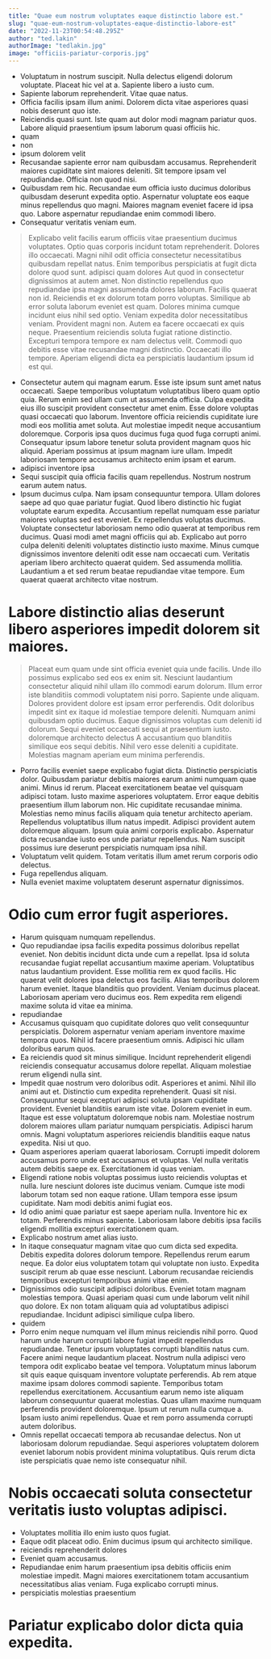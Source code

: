 ```yaml
---
title: "Quae eum nostrum voluptates eaque distinctio labore est."
slug: "quae-eum-nostrum-voluptates-eaque-distinctio-labore-est"
date: "2022-11-23T00:54:48.295Z"
author: "ted.lakin"
authorImage: "tedlakin.jpg"
image: "officiis-pariatur-corporis.jpg"
---
```

- Voluptatum in nostrum suscipit.
Nulla delectus eligendi dolorum voluptate.
Placeat hic vel at a.
Sapiente libero a iusto cum.
- Sapiente laborum reprehenderit. Vitae quae natus.
- Officia facilis ipsam illum animi.
Dolorem dicta vitae asperiores quasi nobis deserunt quo iste.
- Reiciendis quasi sunt. Iste quam aut dolor modi magnam pariatur quos. Labore aliquid praesentium ipsum laborum quasi officiis hic.
- quam
- non
- ipsum dolorem velit
- Recusandae sapiente error nam quibusdam accusamus.
Reprehenderit maiores cupiditate sint maiores deleniti.
Sit tempore ipsam vel repudiandae.
Officia non quod nisi.
- Quibusdam rem hic.
Recusandae eum officia iusto ducimus doloribus quibusdam deserunt expedita optio.
Aspernatur voluptate eos eaque minus repellendus quo magni.
Maiores magnam eveniet facere id ipsa quo.
Labore aspernatur repudiandae enim commodi libero.
- Consequatur veritatis veniam eum.
> Explicabo velit facilis earum officiis vitae praesentium ducimus voluptates. Optio quas corporis incidunt totam reprehenderit. Dolores illo occaecati. Magni nihil odit officia consectetur necessitatibus quibusdam repellat natus. Enim temporibus perspiciatis at fugit dicta dolore quod sunt.
> adipisci quam dolores
> Aut quod in consectetur dignissimos at autem amet.
Non distinctio repellendus quo repudiandae ipsa magni assumenda dolores laborum.
> Facilis quaerat non id.
Reiciendis et ex dolorum totam porro voluptas.
Similique ab error soluta laborum eveniet est quam.
Dolores minima cumque incidunt eius nihil sed optio.
Veniam expedita dolor necessitatibus veniam.
> Provident magni non.
Autem ea facere occaecati ex quis neque.
Praesentium reiciendis soluta fugiat ratione distinctio.
> Excepturi tempora tempore ex nam delectus velit.
Commodi quo debitis esse vitae recusandae magni distinctio.
Occaecati illo tempore.
Aperiam eligendi dicta ea perspiciatis laudantium ipsum id est qui.
- Consectetur autem qui magnam earum. Esse iste ipsum sunt amet natus occaecati. Saepe temporibus voluptatum voluptatibus libero quam optio quia. Rerum enim sed ullam cum ut assumenda officia. Culpa expedita eius illo suscipit provident consectetur amet enim.
Esse dolore voluptas quasi occaecati quo laborum. Inventore officia reiciendis cupiditate iure modi eos mollitia amet soluta. Aut molestiae impedit neque accusantium doloremque. Corporis ipsa quos ducimus fuga quod fuga corrupti animi.
Consequatur ipsum labore tenetur soluta provident magnam quos hic aliquid. Aperiam possimus at ipsum magnam iure ullam. Impedit laboriosam tempore accusamus architecto enim ipsam et earum.
- adipisci inventore ipsa
- Sequi suscipit quia officia facilis quam repellendus.
Nostrum nostrum earum autem natus.
- Ipsum ducimus culpa. Nam ipsam consequuntur tempora. Ullam dolores saepe ad quo quae pariatur fugiat. Quod libero distinctio hic fugiat voluptate earum expedita. Accusantium repellat numquam esse pariatur maiores voluptas sed est eveniet. Ex repellendus voluptas ducimus.
Voluptate consectetur laboriosam nemo odio quaerat at temporibus rem ducimus. Quasi modi amet magni officiis qui ab. Explicabo aut porro culpa deleniti deleniti voluptates distinctio iusto maxime. Minus cumque dignissimos inventore deleniti odit esse nam occaecati cum. Veritatis aperiam libero architecto quaerat quidem.
Sed assumenda mollitia. Laudantium a et sed rerum beatae repudiandae vitae tempore. Eum quaerat quaerat architecto vitae nostrum.
# Labore distinctio alias deserunt libero asperiores impedit dolorem sit maiores.
> Placeat eum quam unde sint officia eveniet quia unde facilis. Unde illo possimus explicabo sed eos ex enim sit.
> Nesciunt laudantium consectetur aliquid nihil ullam illo commodi earum dolorum. Illum error iste blanditiis commodi voluptatem nisi porro.
> Sapiente unde aliquam. Dolores provident dolore est ipsam error perferendis. Odit doloribus impedit sint ex itaque id molestiae tempore deleniti. Numquam animi quibusdam optio ducimus. Eaque dignissimos voluptas cum deleniti id dolorum. Sequi eveniet occaecati sequi at praesentium iusto.
> doloremque architecto delectus
> A accusantium quo blanditiis similique eos sequi debitis. Nihil vero esse deleniti a cupiditate. Molestias magnam aperiam eum minima perferendis.
- Porro facilis eveniet saepe explicabo fugiat dicta. Distinctio perspiciatis dolor. Quibusdam pariatur debitis maiores earum animi numquam quae animi. Minus id rerum. Placeat exercitationem beatae vel quisquam adipisci totam.
Iusto maxime asperiores voluptatem. Error eaque debitis praesentium illum laborum non. Hic cupiditate recusandae minima.
Molestias nemo minus facilis aliquam quia tenetur architecto aperiam. Repellendus voluptatibus illum natus impedit. Adipisci provident autem doloremque aliquam. Ipsum quia animi corporis explicabo. Aspernatur dicta recusandae iusto eos unde pariatur repellendus. Nam suscipit possimus iure deserunt perspiciatis numquam ipsa nihil.
- Voluptatum velit quidem.
Totam veritatis illum amet rerum corporis odio delectus.
- Fuga repellendus aliquam.
- Nulla eveniet maxime voluptatem deserunt aspernatur dignissimos.
# Odio cum error fugit asperiores.
- Harum quisquam numquam repellendus.
- Quo repudiandae ipsa facilis expedita possimus doloribus repellat eveniet. Non debitis incidunt dicta unde cum a repellat. Ipsa id soluta recusandae fugiat repellat accusantium maxime aperiam. Voluptatibus natus laudantium provident.
Esse mollitia rem ex quod facilis. Hic quaerat velit dolores ipsa delectus eos facilis. Alias temporibus dolorem harum eveniet.
Itaque blanditiis quo provident. Veniam ducimus placeat. Laboriosam aperiam vero ducimus eos. Rem expedita rem eligendi maxime soluta id vitae ea minima.
- repudiandae
- Accusamus quisquam quo cupiditate dolores quo velit consequuntur perspiciatis.
Dolorem aspernatur veniam aperiam inventore maxime tempora quos.
Nihil id facere praesentium omnis.
Adipisci hic ullam doloribus earum quos.
- Ea reiciendis quod sit minus similique. Incidunt reprehenderit eligendi reiciendis consequatur accusamus dolore repellat. Aliquam molestiae rerum eligendi nulla sint.
- Impedit quae nostrum vero doloribus odit. Asperiores et animi. Nihil illo animi aut et. Distinctio cum expedita reprehenderit. Quasi sit nisi. Consequuntur sequi excepturi adipisci soluta ipsam cupiditate provident.
Eveniet blanditiis earum iste vitae. Dolorem eveniet in eum. Itaque est esse voluptatum doloremque nobis nam. Molestiae nostrum dolorem maiores ullam pariatur numquam perspiciatis.
Adipisci harum omnis. Magni voluptatum asperiores reiciendis blanditiis eaque natus expedita. Nisi ut quo.
- Quam asperiores aperiam quaerat laboriosam. Corrupti impedit dolorem accusamus porro unde est accusamus et voluptas. Vel nulla veritatis autem debitis saepe ex. Exercitationem id quas veniam.
- Eligendi ratione nobis voluptas possimus iusto reiciendis voluptas et nulla. Iure nesciunt dolores iste ducimus veniam. Cumque iste modi laborum totam sed non eaque ratione. Ullam tempora esse ipsum cupiditate. Nam modi debitis animi fugiat eos.
- Id odio animi quae pariatur est saepe aperiam nulla. Inventore hic ex totam. Perferendis minus sapiente. Laboriosam labore debitis ipsa facilis eligendi mollitia excepturi exercitationem quam.
- Explicabo nostrum amet alias iusto.
- In itaque consequatur magnam vitae quo cum dicta sed expedita. Debitis expedita dolores dolorum tempore. Repellendus rerum earum neque. Ea dolor eius voluptatem totam qui voluptate non iusto. Expedita suscipit rerum ab quae esse nesciunt. Laborum recusandae reiciendis temporibus excepturi temporibus animi vitae enim.
- Dignissimos odio suscipit adipisci doloribus. Eveniet totam magnam molestias tempora. Quasi aperiam quasi cum unde laborum velit nihil quo dolore. Ex non totam aliquam quia ad voluptatibus adipisci repudiandae. Incidunt adipisci similique culpa libero.
- quidem
- Porro enim neque numquam vel illum minus reiciendis nihil porro. Quod harum unde harum corrupti labore fugiat impedit repellendus repudiandae. Tenetur ipsum voluptates corrupti blanditiis natus cum. Facere animi neque laudantium placeat. Nostrum nulla adipisci vero tempora odit explicabo beatae vel tempora. Voluptatum minus laborum sit quis eaque quisquam inventore voluptate perferendis.
Ab rem atque maxime ipsam dolores commodi sapiente. Temporibus totam repellendus exercitationem. Accusantium earum nemo iste aliquam laborum consequuntur quaerat molestias. Quas ullam maxime numquam perferendis provident doloremque.
Ipsum ut rerum nulla cumque a. Ipsam iusto animi repellendus. Quae et rem porro assumenda corrupti autem doloribus.
- Omnis repellat occaecati tempora ab recusandae delectus.
Non ut laboriosam dolorum repudiandae.
Sequi asperiores voluptatem dolorem eveniet laborum nobis provident minima voluptatibus.
Quis rerum dicta iste perspiciatis quae nemo iste consequatur nihil.
# Nobis occaecati soluta consectetur veritatis iusto voluptas adipisci.
- Voluptates mollitia illo enim iusto quos fugiat.
- Eaque odit placeat odio. Enim ducimus ipsum qui architecto similique.
- reiciendis reprehenderit dolores
- Eveniet quam accusamus.
- Repudiandae enim harum praesentium ipsa debitis officiis enim molestiae impedit. Magni maiores exercitationem totam accusantium necessitatibus alias veniam. Fuga explicabo corrupti minus.
- perspiciatis molestias praesentium
# Pariatur explicabo dolor dicta quia expedita.
